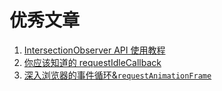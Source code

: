 # 优秀文章

1. [IntersectionObserver API 使用教程](http://www.ruanyifeng.com/blog/2016/11/intersectionobserver_api.html)
2. [你应该知道的 requestIdleCallback](https://juejin.im/post/6844903592831238157)
3. [深入浏览器的事件循环&`requestAnimationFrame`](https://zhuanlan.zhihu.com/p/45111890)
